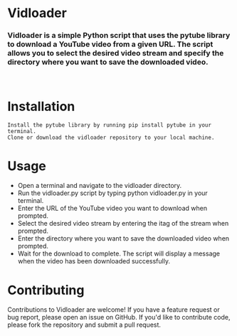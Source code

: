 # Vidloader

  ###  Vidloader is a simple Python script that uses the pytube library to download a YouTube video from a given URL. The script allows you to select the desired video      stream and specify the directory where you want to save the downloaded video.


<br>




# Installation

    Install the pytube library by running pip install pytube in your terminal.
    Clone or download the vidloader repository to your local machine.



# Usage

 -   Open a terminal and navigate to the vidloader directory.
 -   Run the vidloader.py script by typing python vidloader.py in your terminal.
 -   Enter the URL of the YouTube video you want to download when prompted.
 -   Select the desired video stream by entering the itag of the stream when prompted.
 -   Enter the directory where you want to save the downloaded video when prompted.
 -   Wait for the download to complete. The script will display a message when the video has been downloaded successfully.



# Contributing

Contributions to Vidloader are welcome! If you have a feature request or bug report, please open an issue on GitHub. If you'd like to contribute code, please fork the repository and submit a pull request.

